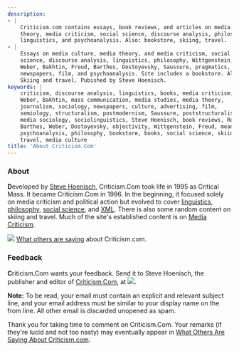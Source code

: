 ```yaml
---
description:
- |
    Criticism.com contains essays, book reviews, and articles on media
    theory, media criticism, social science, discourse analysis, philosophy,
    linguistics, and psychoanalysis. Also: bookstore, skiing, travel.
- |
    Essays on media culture, media theory, and media criticism, social
    science, discourse analysis, linguistics, philosophy, Wittgenstein, Max
    Weber, Bakhtin, Freud, Barthes, Dostoyevsky, Saussure, pragmatics,
    newspapers, film, and psychoanalysis. Site includes a bookstore. Also:
    Skiing and travel. Pubished by Steve Hoenisch.
keywords: |
    criticism, discourse analysis, linguistics, books, media criticism, Max
    Weber, Bakhtin, mass communication, media studies, media theory,
    journalism, sociology, newspapers, culture, advertising, film,
    semiology, structuralism, postmodernism, Saussure, poststructuralism,
    media sociology, sociolinguistics, Steve Hoenisch, book reviews, Roland
    Barthes, Weber, Dostoyevsky, objectivity, Wittgenstein, Freud, meaning,
    psychoanalysis, philosophy, bookstore, books, social science, skiing,
    travel, media culture
title: 'About Criticism.Com'
---
```


  



### About



**D**eveloped by [Steve Hoenisch](/md/bio.html), Criticism.Com took life
in 1995 as Critical Mass. It became Criticism.Com in 1996. In the
beginning, it focused solely on media criticism and political action but
evolved to cover [linguistics](/linguistics/),
[philosophy](/philosophy/), [social science](md/weber1.html), and
[XML](/dita/). There is also some random content on skiing and travel. Much of the site's established content is on [Media Criticism](/md/).



![](images/docblue.gif) [What others are saying](kudos.html) about
Criticism.com.



### Feedback



**C**riticism.Com wants your feedback. Send it to Steve Hoenisch, the
publisher and editor of [Criticism.Com](http://www.Criticism.Com/), at
![](/images/em.gif).







**Note:** To be read, your email must contain an explicit and relevant
subject line, and your email address must be similar to your display
name on the from line. All other email is discarded unopened as spam.







Thank you for taking time to comment on Criticism.Com. Your remarks (if
they're lucid and not too nasty) may eventually appear in [What Others
Are Saying About Criticism.com](kudos.html).
